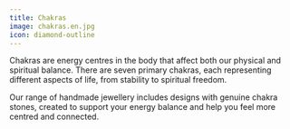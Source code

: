 ```yaml
---
title: Chakras
image: chakras.en.jpg
icon: diamond-outline
---
```


Chakras are energy centres in the body that affect both our physical and
spiritual balance. There are seven primary chakras, each representing different
aspects of life, from stability to spiritual freedom.

Our range of handmade jewellery includes designs with genuine chakra stones,
created to support your energy balance and help you feel more centred and
connected.
